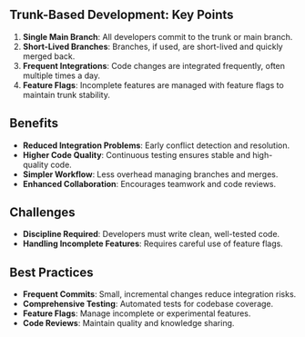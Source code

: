 ## Trunk-Based Development: Key Points

1. **Single Main Branch**: All developers commit to the trunk or main branch.
2. **Short-Lived Branches**: Branches, if used, are short-lived and quickly merged back.
3. **Frequent Integrations**: Code changes are integrated frequently, often multiple times a day.
4. **Feature Flags**: Incomplete features are managed with feature flags to maintain trunk stability.

## Benefits

- **Reduced Integration Problems**: Early conflict detection and resolution.
- **Higher Code Quality**: Continuous testing ensures stable and high-quality code.
- **Simpler Workflow**: Less overhead managing branches and merges.
- **Enhanced Collaboration**: Encourages teamwork and code reviews.

## Challenges

- **Discipline Required**: Developers must write clean, well-tested code.
- **Handling Incomplete Features**: Requires careful use of feature flags.

## Best Practices

- **Frequent Commits**: Small, incremental changes reduce integration risks.
- **Comprehensive Testing**: Automated tests for codebase coverage.
- **Feature Flags**: Manage incomplete or experimental features.
- **Code Reviews**: Maintain quality and knowledge sharing.
